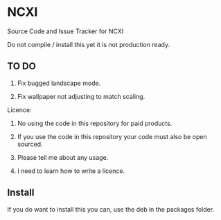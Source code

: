 # NCXI
Source Code and Issue Tracker for NCXI

Do not compile / install this yet it is not production ready.

## TO DO 

1. Fix bugged landscape mode.

2. Fix wallpaper not adjusting to match scaling.

Licence:

1. No using the code in this repository for paid products.

2. If you use the code in this repository your code must also be open sourced.

3. Please tell me about any usage.

4. I need to learn how to write a licence.

## Install

If you do want to install this you can, use the deb in the packages folder.
